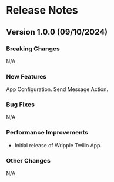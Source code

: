 # Release Notes

## Version 1.0.0 (09/10/2024)

### Breaking Changes

N/A

### New Features

App Configuration.
Send Message Action.

### Bug Fixes

N/A

### Performance Improvements

- Initial release of Wripple Twilio App.

### Other Changes

N/A
